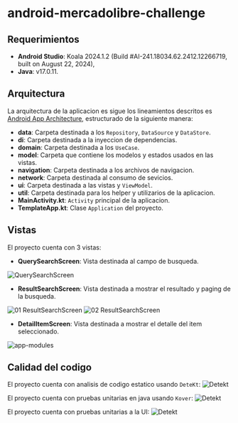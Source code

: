 # android-mercadolibre-challenge

## Requerimientos

- **Android Studio**: Koala 2024.1.2 (Build #AI-241.18034.62.2412.12266719, built on August 22, 2024),
- **Java**: v17.0.11.

## Arquitectura

La arquitectura de la aplicacion es sigue los lineamientos descritos es [Android App Architecture](https://developer.android.com/topic/architecture), estructurado de la siguiente manera:

- **data**: Carpeta destinada a los `Repository`, `DataSource` y `DataStore`.
- **di**: Carpeta destinada a la inyeccion de dependencias.
- **domain**: Carpeta destinada a los `UseCase`.
- **model**: Carpeta que contiene los modelos y estados usados en las vistas.
- **navigation**: Carpeta destinada a los archivos de navigacion.
- **network**: Carpeta destinada al consumo de sevicios.
- **ui**: Carpeta destinada a las vistas y `ViewModel`.
- **util**: Carpeta destinada para los helper y utilizarios de la aplicacion.
- **MainActivity.kt**: `Activity` principal de la aplicacion.
- **TemplateApp.kt**: Clase `Application` del proyecto.

## Vistas

El proyecto cuenta con 3 vistas:

- **QuerySearchScreen**: Vista destinada al campo de busqueda.

![QuerySearchScreen](/docs/query-search-screen.jpg)

- **ResultSearchScreen**: Vista destinada a mostrar el resultado y paging de la busqueda.

![01 ResultSearchScreen](/docs/01-result-search-screen.jpg)
![02 ResultSearchScreen](/docs/02-result-search-screen.jpg)

- **DetailItemScreen**: Vista destinada a mostrar el detalle del item seleccionado.

![app-modules](/docs/detail-item-screen.jpg)

## Calidad del codigo

El proyecto cuenta con analisis de codigo estatico usando `DeteKt`:
![Detekt](/docs/detekt.jpg)

El proyecto cuenta con pruebas unitarias en java usando `Kover`:
![Detekt](/docs/kover.jpg)

El proyecto cuenta con pruebas unitarias a la UI:
![Detekt](/docs/ui-tests.jpg)